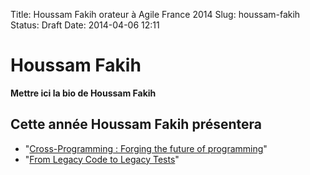 Title: Houssam Fakih orateur à Agile France 2014 
Slug: houssam-fakih
Status: Draft
Date: 2014-04-06 12:11

# Houssam Fakih

**Mettre ici la bio de Houssam Fakih**
## Cette année Houssam Fakih présentera

* "[Cross-Programming : Forging the future of programming](../sessions/cross-programming-forging-the-future-of-programming.html)"
* "[From Legacy Code to Legacy Tests](../sessions/from-legacy-code-to-legacy-tests.html)"



